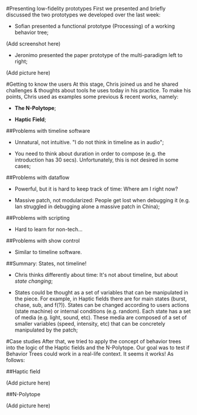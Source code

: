 
#Presenting low-fidelity prototypes
First we presented and briefly discussed the two prototypes we developed over the last week:

- Sofian presented a functional prototype (Processing) of a working behavior tree;

(Add screenshot here)

- Jeronimo presented the paper prototype of the multi-paradigm left to right;

(Add picture here)

#Getting to know the users
At this stage, Chris joined us and he shared challenges & thoughts about tools he uses today in his practice. To make his points, Chris used as examples some previous & recent works, namely:

- **The N-Polytope**;
	
- **Haptic Field**;

##Problems with timeline software
- Unnatural, not intuitive. "I do not think in timeline as in audio";

- You need to think about duration in order to compose (e.g. the introduction has 30 secs). Unfortunately, this is not desired in some cases;

##Problems with dataflow  
- Powerful, but it is hard to keep track of time: Where am I right now?

- Massive patch, not modularized: People get lost when debugging it (e.g. Ian struggled in debugging alone a massive patch in China);

##Problems with scripting  
- Hard to learn for non-tech...

##Problems with show control  
- Similar to timeline software.

##Summary: States, not timeline!
- Chris thinks differently about time: It's not about timeline, but about _state changing_;

- States could be thought as a set of variables that can be manipulated in the piece. For example, in Haptic fields there are for main states (burst, chase, sub, and f(?)). States can be changed according to users actions (state machine) or internal conditions (e.g. random). Each state has a set of media (e.g. light, sound, etc). These media are composed of a set of smaller variables (speed, intensity, etc) that can be concretely manipulated by the patch;

#Case studies
After that, we tried to apply the concept of behavior trees into the logic of the Haptic fields and the N-Polytope. Our goal was to test if Behavior Trees could work in a real-life context. It seems it works! As follows:

##Haptic field

(Add picture here)

##N-Polytope

(Add picture here)
